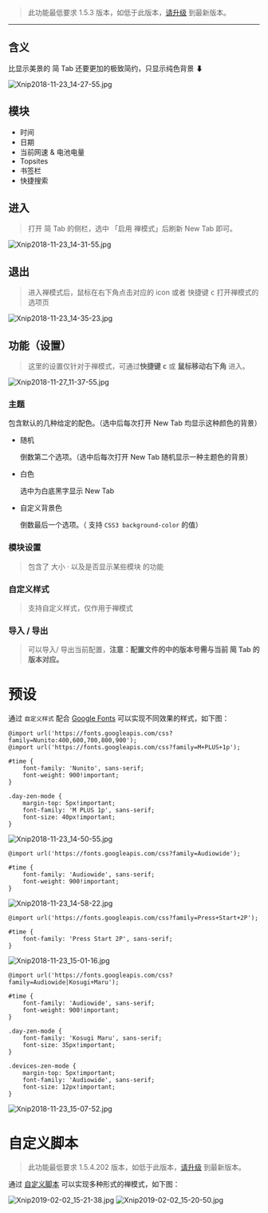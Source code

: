 > 此功能最低要求 1.5.3 版本，如低于此版本，[请升级](http://ksria.com/simptab/) 到最新版本。

***

## 含义

比显示美景的 简 Tab 还要更加的极致简约，只显示纯色背景 ⬇

![Xnip2018-11-23_14-27-55.jpg](https://i.loli.net/2018/11/23/5bf79e09c11f6.jpg)

## 模块

- 时间
- 日期
- 当前网速 & 电池电量
- Topsites
- 书签栏
- 快捷搜索

## 进入

>  打开 简 Tab 的侧栏，选中 「启用 禅模式」后刷新 New Tab 即可。

![Xnip2018-11-23_14-31-55.jpg](https://i.loli.net/2018/11/23/5bf79f105b547.jpg)

## 退出

> 进入禅模式后，鼠标在右下角点击对应的 icon 或者 快捷键 <kbd>c</kbd> 打开禅模式的选项页

![Xnip2018-11-23_14-35-23.jpg](https://i.loli.net/2018/11/23/5bf79fdf4bff6.jpg)

## 功能（设置）

> 这里的设置仅针对于禅模式，可通过**快捷键 <kbd>c</kbd>** 或 **鼠标移动右下角** 进入。

![Xnip2018-11-27_11-37-55.jpg](https://i.loli.net/2018/11/27/5bfcbc1ee6875.jpg)

### 主题

包含默认的几种给定的配色。（选中后每次打开 New Tab 均显示这种颜色的背景）

- 随机

  倒数第二个选项。（选中后每次打开 New Tab 随机显示一种主题色的背景）

- 白色

  选中为白底黑字显示 New Tab

- 自定义背景色

  倒数最后一个选项。（ 支持 `CSS3 background-color` 的值）

### 模块设置

> 包含了 大小 · 以及是否显示某些模块 的功能

### 自定义样式

> 支持自定义样式，仅作用于禅模式

### 导入 / 导出

> 可以导入/ 导出当前配置，**注意：配置文件的中的版本号需与当前 简 Tab 的版本对应。**

# 预设

通过 `自定义样式` 配合 [Google Fonts](https://fonts.google.com/) 可以实现不同效果的样式，如下图：

```
@import url('https://fonts.googleapis.com/css?family=Nunito:400,600,700,800,900');
@import url('https://fonts.googleapis.com/css?family=M+PLUS+1p');

#time {
    font-family: 'Nunito', sans-serif;
    font-weight: 900!important;
}

.day-zen-mode {
    margin-top: 5px!important;
    font-family: 'M PLUS 1p', sans-serif;
    font-size: 40px!important;
}
```

![Xnip2018-11-23_14-50-55.jpg](https://i.loli.net/2018/11/23/5bf7a3625cc20.jpg)

```
@import url('https://fonts.googleapis.com/css?family=Audiowide');

#time {
    font-family: 'Audiowide', sans-serif;
    font-weight: 900!important;
}

```

![Xnip2018-11-23_14-58-22.jpg](https://i.loli.net/2018/11/23/5bf7a517a29cf.jpg)

```
@import url('https://fonts.googleapis.com/css?family=Press+Start+2P');

#time {
    font-family: 'Press Start 2P', sans-serif;
}
```



![Xnip2018-11-23_15-01-16.jpg](https://i.loli.net/2018/11/23/5bf7a62213429.jpg)

```
@import url('https://fonts.googleapis.com/css?family=Audiowide|Kosugi+Maru');

#time {
    font-family: 'Audiowide', sans-serif;
    font-weight: 900!important;
}

.day-zen-mode {
    font-family: 'Kosugi Maru', sans-serif;
    font-size: 35px!important;
}

.devices-zen-mode {
    margin-top: 5px!important;
    font-family: 'Audiowide', sans-serif;
    font-size: 12px!important;
}
```

![Xnip2018-11-23_15-07-52.jpg](https://i.loli.net/2018/11/23/5bf7a756d6708.jpg)

# 自定义脚本

> 此功能最低要求 1.5.4.202 版本，如低于此版本，[请升级](http://ksria.com/simptab/) 到最新版本。

通过 [自定义脚本](https://github.com/Kenshin/simptab/labels/script) 可以实现多种形式的禅模式，如下图：

![Xnip2019-02-02_15-21-38.jpg](https://i.loli.net/2019/02/02/5c55451a98198.jpg)
![Xnip2019-02-02_15-20-50.jpg](https://i.loli.net/2019/02/02/5c55451aaabd9.jpg)